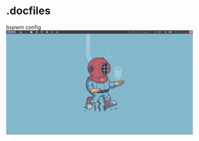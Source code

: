 # .docfiles
bspwm config
![bspwm](https://raw.githubusercontent.com/IamJony/semi-nord-theme-bluefish/main/bspwm.png)
